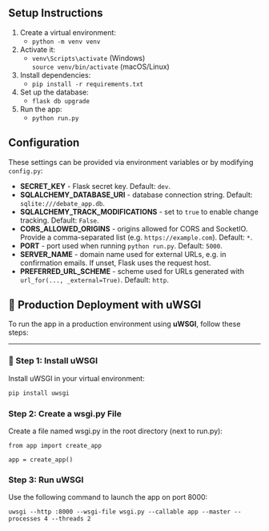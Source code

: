 ## Setup Instructions

1. Create a virtual environment:
    - `python -m venv venv`
2. Activate it:
    - `venv\Scripts\activate` (Windows)  
      `source venv/bin/activate` (macOS/Linux)
3. Install dependencies:
    - `pip install -r requirements.txt`
4. Set up the database:
    - `flask db upgrade`
5. Run the app:
    - `python run.py`

## Configuration

These settings can be provided via environment variables or by modifying
`config.py`:

- **SECRET_KEY** - Flask secret key. Default: `dev`.
- **SQLALCHEMY_DATABASE_URI** - database connection string.
  Default: `sqlite:///debate_app.db`.
- **SQLALCHEMY_TRACK_MODIFICATIONS** - set to `true` to enable change
  tracking. Default: `False`.
- **CORS_ALLOWED_ORIGINS** - origins allowed for CORS and SocketIO.
  Provide a comma-separated list (e.g. `https://example.com`). Default: `*`.
- **PORT** - port used when running `python run.py`. Default: `5000`.
- **SERVER_NAME** - domain name used for external URLs, e.g. in
  confirmation emails. If unset, Flask uses the request host.
- **PREFERRED_URL_SCHEME** - scheme used for URLs generated with
  `url_for(..., _external=True)`. Default: `http`.

## 🚀 Production Deployment with uWSGI

To run the app in a production environment using **uWSGI**, follow these steps:

---

### 🔧 Step 1: Install uWSGI

Install uWSGI in your virtual environment:

```bash
pip install uwsgi
```

### Step 2: Create a wsgi.py File
Create a file named wsgi.py in the root directory (next to run.py):

```
from app import create_app

app = create_app()
```

### Step 3: Run uWSGI

Use the following command to launch the app on port 8000:

```
uwsgi --http :8000 --wsgi-file wsgi.py --callable app --master --processes 4 --threads 2
```
